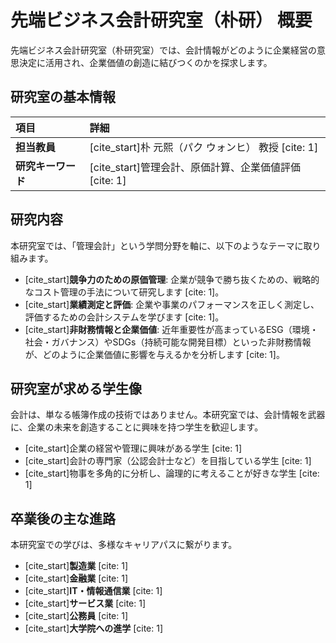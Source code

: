 # 先端ビジネス会計研究室（朴研） 概要

先端ビジネス会計研究室（朴研究室）では、会計情報がどのように企業経営の意思決定に活用され、企業価値の創造に結びつくのかを探求します。

## 研究室の基本情報

| 項目 | 詳細 |
| :--- | :--- |
| **担当教員** | [cite_start]朴 元熙（パク ウォンヒ） 教授 [cite: 1] |
| **研究キーワード** | [cite_start]管理会計、原価計算、企業価値評価 [cite: 1] |

## 研究内容

本研究室では、「管理会計」という学問分野を軸に、以下のようなテーマに取り組みます。

* [cite_start]**競争力のための原価管理**: 企業が競争で勝ち抜くための、戦略的なコスト管理の手法について研究します [cite: 1]。
* [cite_start]**業績測定と評価**: 企業や事業のパフォーマンスを正しく測定し、評価するための会計システムを学びます [cite: 1]。
* [cite_start]**非財務情報と企業価値**: 近年重要性が高まっているESG（環境・社会・ガバナンス）やSDGs（持続可能な開発目標）といった非財務情報が、どのように企業価値に影響を与えるかを分析します [cite: 1]。

## 研究室が求める学生像

会計は、単なる帳簿作成の技術ではありません。本研究室では、会計情報を武器に、企業の未来を創造することに興味を持つ学生を歓迎します。

* [cite_start]企業の経営や管理に興味がある学生 [cite: 1]
* [cite_start]会計の専門家（公認会計士など）を目指している学生 [cite: 1]
* [cite_start]物事を多角的に分析し、論理的に考えることが好きな学生 [cite: 1]

## 卒業後の主な進路

本研究室での学びは、多様なキャリアパスに繋がります。

* [cite_start]**製造業** [cite: 1]
* [cite_start]**金融業** [cite: 1]
* [cite_start]**IT・情報通信業** [cite: 1]
* [cite_start]**サービス業** [cite: 1]
* [cite_start]**公務員** [cite: 1]
* [cite_start]**大学院への進学** [cite: 1]